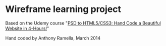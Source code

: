 # Wireframe learning project
Based on the Udemy course "[PSD to HTML5/CSS3: Hand Code a Beautiful Website in 4-Hours!](https://www.udemy.com/build-beautiful-html5-website/)"

Hand coded by Anthony Ramella, March 2014

